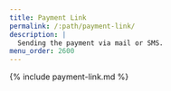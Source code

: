 ```yaml
---
title: Payment Link
permalink: /:path/payment-link/
description: |
  Sending the payment via mail or SMS.
menu_order: 2600
---
```


{% include payment-link.md %}
